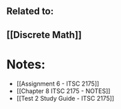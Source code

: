 
## Related to:
## [[Discrete Math]]

# Notes:
- [[Assignment 6 - ITSC 2175]]
- [[Chapter 8  ITSC 2175 - NOTES]]
- [[Test 2 Study Guide - ITSC 2175]]